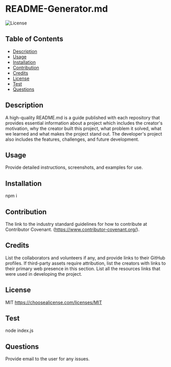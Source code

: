 # README-Generator.md 
  ![License](https://img.shields.io/badge/license-MIT-blue)
  ## Table of Contents
  * [Description](#description)
  * [Usage](#usage)
  * [Installation](#installation)
  * [Contribution](#contribution)
  * [Credits](#credits)
  * [License](#license)
  * [Test](#test)
  * [Questions](#questions)
   
## Description
A high-quality README.md is a guide published with each repository that provides essential information about a project which includes the creator's motivation, why the creator built this project, what problem it solved, what we learned and what makes the project stand out. The developer's project also includes the features, challenges, and future development. 

## Usage
Provide detailed instructions, screenshots, and examples for use.  

## Installation
npm i

## Contribution
The link to the industry standard guidelines for how to contribute at Contributor Covenant. (https://www.contributor-covenant.org/). 

## Credits
List the collaborators and volunteers if any, and provide links to their GitHub profiles. If third-party assets require attribution, list the creators with links to their primary web presence in this section. List all the resources links that were used in developing the project. 

## License
MIT
https://choosealicense.com/licenses/MIT

## Test
node index.js

## Questions
Provide email to the user for any issues.
